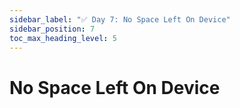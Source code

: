 ```yaml
---
sidebar_label: "✅ Day 7: No Space Left On Device"
sidebar_position: 7
toc_max_heading_level: 5
---
```


# No Space Left On Device

<CalloutSolution day="7"/>
<CalloutWriteupNotYetAvailable/>
